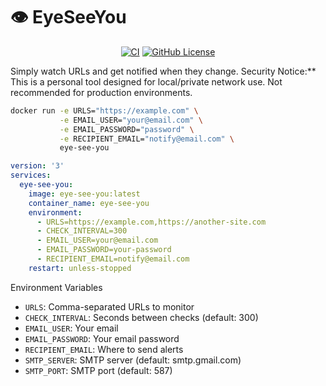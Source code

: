 # 👁️ EyeSeeYou

<p align="center">
    <a href="https://github.com/u8slvn/eye-see-you/actions/workflows/build-and-push.yml"><img src="https://img.shields.io/github/actions/workflow/status/u8slvn/eye-see-you/build-and-push.yml?label=CI" alt="CI"></a>
    <a href="https://github.com/u8slvn/eye-see-you"><img alt="GitHub License" src="https://img.shields.io/github/license/u8slvn/eye-see-you"></a>
</p>

Simply watch URLs and get notified when they change. Security Notice:** This is a personal tool designed for local/private network use. Not recommended for production environments.

```bash
docker run -e URLS="https://example.com" \
           -e EMAIL_USER="your@email.com" \
           -e EMAIL_PASSWORD="password" \
           -e RECIPIENT_EMAIL="notify@email.com" \
           eye-see-you
```

```yaml
version: '3'
services:
  eye-see-you:
    image: eye-see-you:latest
    container_name: eye-see-you
    environment:
      - URLS=https://example.com,https://another-site.com
      - CHECK_INTERVAL=300
      - EMAIL_USER=your@email.com
      - EMAIL_PASSWORD=your-password
      - RECIPIENT_EMAIL=notify@email.com
    restart: unless-stopped
```

Environment Variables

* `URLS`: Comma-separated URLs to monitor
* `CHECK_INTERVAL`: Seconds between checks (default: 300)
* `EMAIL_USER`: Your email
* `EMAIL_PASSWORD`: Your email password
* `RECIPIENT_EMAIL`: Where to send alerts
* `SMTP_SERVER`: SMTP server (default: smtp.gmail.com)
* `SMTP_PORT`: SMTP port (default: 587)
